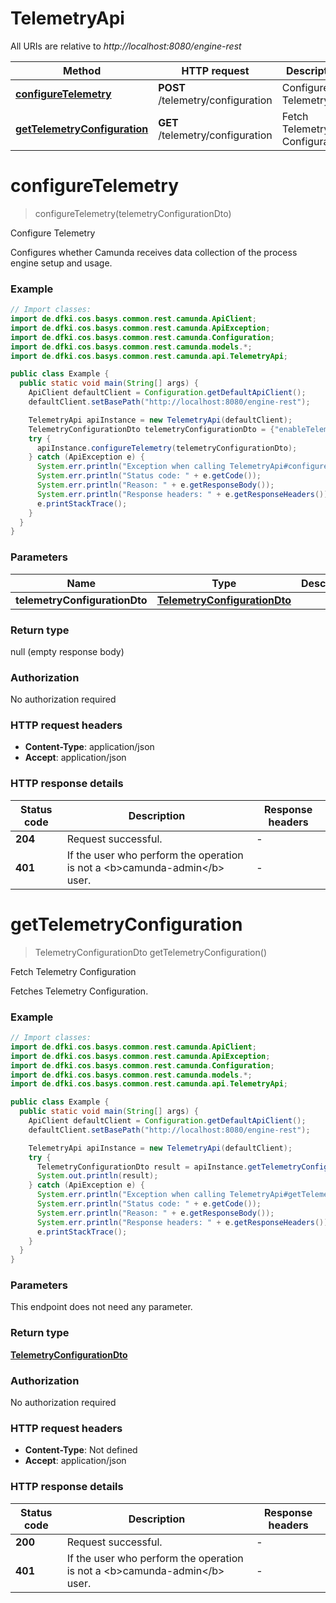 # TelemetryApi

All URIs are relative to *http://localhost:8080/engine-rest*

Method | HTTP request | Description
------------- | ------------- | -------------
[**configureTelemetry**](TelemetryApi.md#configureTelemetry) | **POST** /telemetry/configuration | Configure Telemetry
[**getTelemetryConfiguration**](TelemetryApi.md#getTelemetryConfiguration) | **GET** /telemetry/configuration | Fetch Telemetry Configuration


<a name="configureTelemetry"></a>
# **configureTelemetry**
> configureTelemetry(telemetryConfigurationDto)

Configure Telemetry

Configures whether Camunda receives data collection of the process engine setup and usage.

### Example
```java
// Import classes:
import de.dfki.cos.basys.common.rest.camunda.ApiClient;
import de.dfki.cos.basys.common.rest.camunda.ApiException;
import de.dfki.cos.basys.common.rest.camunda.Configuration;
import de.dfki.cos.basys.common.rest.camunda.models.*;
import de.dfki.cos.basys.common.rest.camunda.api.TelemetryApi;

public class Example {
  public static void main(String[] args) {
    ApiClient defaultClient = Configuration.getDefaultApiClient();
    defaultClient.setBasePath("http://localhost:8080/engine-rest");

    TelemetryApi apiInstance = new TelemetryApi(defaultClient);
    TelemetryConfigurationDto telemetryConfigurationDto = {"enableTelemetry":true}; // TelemetryConfigurationDto | 
    try {
      apiInstance.configureTelemetry(telemetryConfigurationDto);
    } catch (ApiException e) {
      System.err.println("Exception when calling TelemetryApi#configureTelemetry");
      System.err.println("Status code: " + e.getCode());
      System.err.println("Reason: " + e.getResponseBody());
      System.err.println("Response headers: " + e.getResponseHeaders());
      e.printStackTrace();
    }
  }
}
```

### Parameters

Name | Type | Description  | Notes
------------- | ------------- | ------------- | -------------
 **telemetryConfigurationDto** | [**TelemetryConfigurationDto**](TelemetryConfigurationDto.md)|  | [optional]

### Return type

null (empty response body)

### Authorization

No authorization required

### HTTP request headers

 - **Content-Type**: application/json
 - **Accept**: application/json

### HTTP response details
| Status code | Description | Response headers |
|-------------|-------------|------------------|
**204** | Request successful. |  -  |
**401** | If the user who perform the operation is not a &lt;b&gt;camunda-admin&lt;/b&gt; user. |  -  |

<a name="getTelemetryConfiguration"></a>
# **getTelemetryConfiguration**
> TelemetryConfigurationDto getTelemetryConfiguration()

Fetch Telemetry Configuration

Fetches Telemetry Configuration.

### Example
```java
// Import classes:
import de.dfki.cos.basys.common.rest.camunda.ApiClient;
import de.dfki.cos.basys.common.rest.camunda.ApiException;
import de.dfki.cos.basys.common.rest.camunda.Configuration;
import de.dfki.cos.basys.common.rest.camunda.models.*;
import de.dfki.cos.basys.common.rest.camunda.api.TelemetryApi;

public class Example {
  public static void main(String[] args) {
    ApiClient defaultClient = Configuration.getDefaultApiClient();
    defaultClient.setBasePath("http://localhost:8080/engine-rest");

    TelemetryApi apiInstance = new TelemetryApi(defaultClient);
    try {
      TelemetryConfigurationDto result = apiInstance.getTelemetryConfiguration();
      System.out.println(result);
    } catch (ApiException e) {
      System.err.println("Exception when calling TelemetryApi#getTelemetryConfiguration");
      System.err.println("Status code: " + e.getCode());
      System.err.println("Reason: " + e.getResponseBody());
      System.err.println("Response headers: " + e.getResponseHeaders());
      e.printStackTrace();
    }
  }
}
```

### Parameters
This endpoint does not need any parameter.

### Return type

[**TelemetryConfigurationDto**](TelemetryConfigurationDto.md)

### Authorization

No authorization required

### HTTP request headers

 - **Content-Type**: Not defined
 - **Accept**: application/json

### HTTP response details
| Status code | Description | Response headers |
|-------------|-------------|------------------|
**200** | Request successful. |  -  |
**401** | If the user who perform the operation is not a &lt;b&gt;camunda-admin&lt;/b&gt; user. |  -  |


